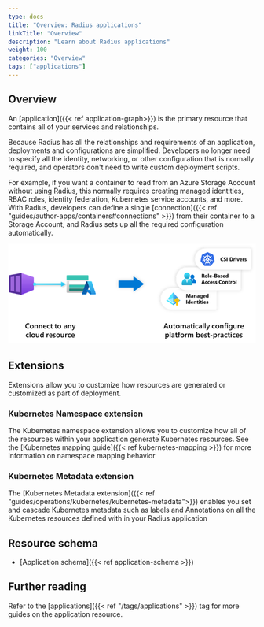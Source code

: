 ```yaml
---
type: docs
title: "Overview: Radius applications"
linkTitle: "Overview"
description: "Learn about Radius applications"
weight: 100
categories: "Overview"
tags: ["applications"]
---
```


## Overview

An [application]({{< ref application-graph>}}) is the primary resource that contains all of your services and relationships.

Because Radius has all the relationships and requirements of an application, deployments and configurations are simplified. Developers no longer need to specify all the identity, networking, or other configuration that is normally required, and operators don't need to write custom deployment scripts.

For example, if you want a container to read from an Azure Storage Account without using Radius, this normally requires creating managed identities, RBAC roles, identity federation, Kubernetes service accounts, and more. With Radius, developers can define a single [connection]({{< ref "guides/author-apps/containers#connections" >}}) from their container to a Storage Account, and Radius sets up all the required configuration automatically.

<img src="graph-automation.png" alt="A diagram showing a connection from a Radius container to an Azure storage account resulting in managed identities, role-based access control, and CSI drivers." width=600px >

## Extensions

Extensions allow you to customize how resources are generated or customized as part of deployment.

### Kubernetes Namespace extension

The Kubernetes namespace extension allows you to customize how all of the resources within your application generate Kubernetes resources. See the [Kubernetes mapping guide]({{< ref kubernetes-mapping >}}) for more information on namespace mapping behavior

### Kubernetes Metadata extension

The [Kubernetes Metadata extension]({{< ref "guides/operations/kubernetes/kubernetes-metadata">}}) enables you set and cascade Kubernetes metadata such as labels and Annotations on all the Kubernetes resources defined with in your Radius application 

## Resource schema 

- [Application schema]({{< ref application-schema >}})

## Further reading

Refer to the [applications]({{< ref "/tags/applications" >}}) tag for more guides on the application resource.
